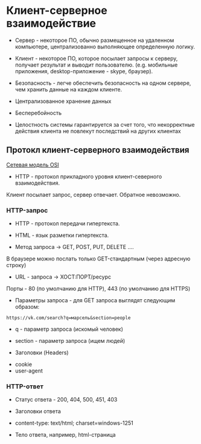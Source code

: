 # Клиент-серверное взаимодействие

* Сервер - некоторое ПО, обычно размещенное на удаленном компьютере, централизованно выполняющее определенную логику. 

* Клиент - некоторое ПО, которое посылает запросы к серверу, получает результат и выводит пользователю. (e.g. мобильные приложения, desktop-приложение - skype, браузер).

- Безопасность - легче обеспечить безопасность на одном сервере, чем хранить данные на каждом клиенте.

- Централизованное хранение данных

- Бесперебойность

- Целостность системы гарантируется за счет того, что некорректные действия клиента не повлекут последствий на других клиентах

## Протокл клиент-серверного взаимодействия

[Сетевая модель OSI](https://ru.wikipedia.org/wiki/%D0%A1%D0%B5%D1%82%D0%B5%D0%B2%D0%B0%D1%8F_%D0%BC%D0%BE%D0%B4%D0%B5%D0%BB%D1%8C_OSI)

* HTTP - протокол прикладного уровня клиент-северного взаимодействия.

Клиент посылает запрос, сервер отвечает. Обратное невозможно.

### HTTP-запрос

* HTTP - протокол передачи гипертекста.

* HTML - язык разметки гипертекста.

* Метод запроса -> GET, POST, PUT, DELETE ....

В браузере можно послать только GET-стандартным (через адресную строку)

* URL - запроса -> ХОСТ:ПОРТ/ресурс

Порты - 80 (по умолчанию для HTTP), 443 (по умолчанию для HTTPS)

* Параметры запроса - для GET запроса выглядят следующим образом:

```
https://vk.com/search?q=марсель&section=people
```

* q - параметр запроса (искомый человек)
* section - параметр запроса (ищем людей)


* Заголовки (Headers)

- cookie
- user-agent

### HTTP-ответ

* Статус ответа - 200, 404, 500, 451, 403

* Заголовки ответа

- content-type: text/html; charset=windows-1251

* Тело ответа, например, html-страница
